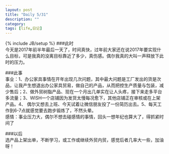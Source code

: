 ```yaml
---
layout: post
title: "Daily 5/31"
description: ""
category: 
tags: [life,日记]
---
```

{% include JB/setup %}
###此时  
今天是2017年前半年最后一天了，时间真快，过年前大家还在说2017年要实现什么目标，可是我真的没离目标靠近了多少，真伤感。偶尔我真的大叫一声释放下此时的压力。


###此事  
事业：1、办公家具事情在开年出现几次问题，其中最大问题是工厂发出的货是次品，让我产生想退出办公家具贸易，做自己的产品，从而把控生产质量与包装，减少售后；2、做外贸树脂产品、现在一个月出几单实在让人头疼，接下来走多平台多流量；3、WISH一个店铺因为发货太慢每况愈下，其他店铺正在审核或在上架产品。4、 偶尔又想去上班、今天试着让微信朋友投了一份简历出去。5、每天工作到6-7点就感觉要去跑步锻炼了，不然头晕。  
感情：事业压力大，偶尔不想去碰感情的事情，回头一想年纪也算大了，得抓紧时间了  

###以后  
选产品上架出单，不断学习，或工作或继续外贸内贸，感觉后者几率大一些，加油呀！
